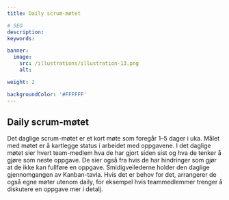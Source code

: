 ```yaml
---
title: Daily scrum-møtet

# SEO
description:
keywords:

banner:
  image:
    src: /illustrations/illustration-13.png
    alt:

weight: 2

backgroundColor: '#FFFFFF'
---
```


## Daily scrum-møtet

Det daglige scrum-møtet er et kort møte som foregår 1–5 dager i uka. Målet med møtet er å kartlegge status i arbeidet med oppgavene.
I det daglige møtet sier hvert team-medlem hva de har gjort siden sist og hva de tenker å gjøre som neste oppgave. De sier også fra hvis de har hindringer som gjør at de ikke kan fullføre en oppgave. Smidigveilederne holder den daglige gjennomgangen av Kanban-tavla. Hvis det er behov for det, arrangerer de også egne møter
utenom daily, for eksempel hvis teammedlemmer trenger å diskutere en oppgave mer i detalj.
